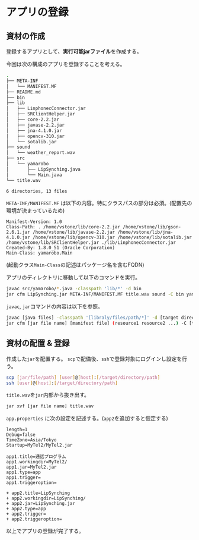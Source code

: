# アプリの登録

## 資材の作成

登録するアプリとして、**実行可能jarファイル**を作成する。

今回は次の構成のアプリを登録することを考える。

```sh
.
├── META-INF
│   └── MANIFEST.MF
├── README.md
├── bin
├── lib
│   ├── LinphonecConnector.jar
│   ├── SRClientHelper.jar
│   ├── core-2.2.jar
│   ├── javase-2.2.jar
│   ├── jna-4.1.0.jar
│   ├── opencv-310.jar
│   └── sotalib.jar
├── sound
│   └── weather_report.wav
├── src
│   └── yamarobo
│       ├── LipSynching.java
│       └── Main.java
└── title.wav

6 directories, 13 files

```

`META-INF/MANIFEST.MF` は以下の内容。特にクラスパスの部分は必須。(配置先の環境が決まっているため)

```
Manifest-Version: 1.0
Class-Path: . /home/vstone/lib/core-2.2.jar /home/vstone/lib/gson-2.6.1.jar /home/vstone/lib/javase-2.2.jar /home/vstone/lib/jna-4.1.0.jar /home/vstone/lib/opencv-310.jar /home/vstone/lib/sotalib.jar /home/vstone/lib/SRClientHelper.jar ./lib/LinphonecConnector.jar 
Created-By: 1.8.0_51 (Oracle Corporation)
Main-Class: yamarobo.Main
```
(起動クラス`Main-Class`の記述はパッケージ名を含むFQDN)

アプリのディレクトリに移動して以下のコマンドを実行。

```sh
javac src/yamarobo/*.java -classpath 'lib/*' -d bin
jar cfm LipSynching.jar META-INF/MANIFEST.MF title.wav sound -C bin yamarobo
```

`javac`, `jar`コマンドの内容は以下を参照。

```sh
javac [java files] -classpath '[libraly/files/path/*]' -d [target directory for compiled files]
jar cfm [jar file name] [manifest file] (resource1 resource2 ...) -C [target directory for compiled files] [target class files directory relative path]
```

## 資材の配置 & 登録

作成した`jar`を配置する。
`scp`で配備後、`ssh`で登録対象にログインし設定を行う。

```sh
scp [jar/file/path] [user]@[host]:[/target/directory/path]
ssh [user]@[host]:[/target/directory/path]
```

`title.wav`を`jar`内部から抜き出す。

```sh
jar xvf [jar file name] title.wav
```

`app.properties` に次の設定を記述する。(`app2`を追加すると仮定する)

```
length=1
Debug=false
TimeZone=Asia/Tokyo
Startup=MyTel2/MyTel2.jar

app1.title=通話プログラム
app1.workingdir=MyTel2/
app1.jar=MyTel2.jar
app1.type=app
app1.trigger=
app1.triggeroption=

+ app2.title=LipSynching
+ app2.workingdir=LipSynching/
+ app2.jar=LipSynching.jar
+ app2.type=app
+ app2.trigger=
+ app2.triggeroption=
```

以上でアプリの登録が完了する。

